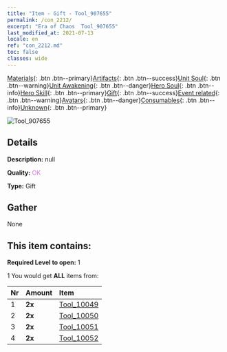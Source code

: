 ```yaml
---
title: "Item - Gift - Tool_907655"
permalink: /con_2212/
excerpt: "Era of Chaos  Tool_907655"
last_modified_at: 2021-07-13
locale: en
ref: "con_2212.md"
toc: false
classes: wide
---
```

 [Materials](/Items/){: .btn .btn--primary}[Artifacts](/Items/Artifacts/){: .btn .btn--success}[Unit Soul](/Items/UnitSoul/){: .btn .btn--warning}[Unit Awakening](/Items/UnitAwakening/){: .btn .btn--danger}[Hero Soul](/Items/HeroSoul/){: .btn .btn--info}[Hero Skill](/Items/HeroSkill/){: .btn .btn--primary}[Gift](/Items/Gift/){: .btn .btn--success}[Event related](/Items/Events/){: .btn .btn--warning}[Avatars](/Items/Avatars/){: .btn .btn--danger}[Consumables](/Items/Consumables/){: .btn .btn--info}[Unknown](/Items/Unknown/){: .btn .btn--primary}

 ![Tool_907655](/images/t/i_907525.png)

## Details
 **Description:** null

 **Quality:** <span style="color: #DA70D6">OK</span>

 **Type:** Gift

## Gather

  None

## This item contains:

 **Required Level to open:** 1

 1 You would get **ALL** items  from:

  | Nr | Amount |     Item    |
  |:---|:-------|:------------|
  | 1 |  **2x** | [Tool_10049](/Items/con_2214/) |  | 
  | 2 |  **2x** | [Tool_10050](/Items/con_2215/) |  | 
  | 3 |  **2x** | [Tool_10051](/Items/con_2216/) |  | 
  | 4 |  **2x** | [Tool_10052](/Items/con_2217/) |  | 
